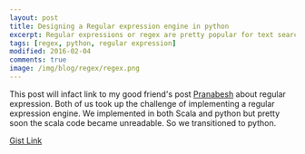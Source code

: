 ```yaml
---
layout: post
title: Designing a Regular expression engine in python
excerpt: Regular expressions or regex are pretty popular for text searching and replacing. They are widely used and in this post I will basically link my implementation in python.
tags: [regex, python, regular expression]
modified: 2016-02-04
comments: true
image: /img/blog/regex/regex.png
---
```


This post will infact link to my good friend's post [Pranabesh](http://prnbs.github.io/projects/2016/01/01/regular-expression-parser/) about regular expression. Both of us took up the challenge of implementing a regular expression engine. We implemented in both Scala and python but pretty soon the scala code became unreadable. So we transitioned to python.

[Gist Link](https://gist.github.com/ssarangi/6317db2d964c2da364ca)